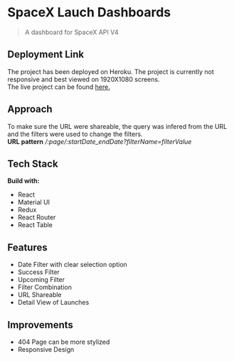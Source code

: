 # SpaceX Lauch Dashboards
> A dashboard for SpaceX API V4

## Deployment Link
The project has been deployed on Heroku.
The project is currently not responsive and best viewed on 1920X1080 screens.  
The live project can be found [here.](https://bigbinary-spacex-apoorvo.herokuapp.com/)

## Approach
To make sure the URL were shareable, the query was infered from the URL and the filters were used to change the filters.  
**URL pattern** */:page/:startDate_endDate?filterName=filterValue*

## Tech Stack
**Build with:**
- React
- Material UI
- Redux
- React Router
- React Table

## Features
- Date Filter with clear selection option
- Success Filter
- Upcoming Filter
- Filter Combination
- URL Shareable
- Detail View of Launches

## Improvements
- 404 Page can be more stylized
- Responsive Design
